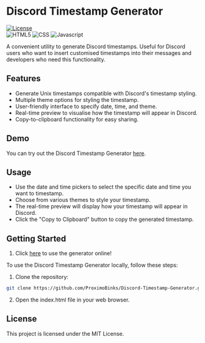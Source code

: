 # Discord Timestamp Generator

[![License](https://img.shields.io/badge/license-MIT-blue.svg)](https://github.com/ProximoBinks/Discord-Timestamp-Generator/blob/main/LICENSE)<br />
![HTML5](https://img.shields.io/badge/HTML5-E34F26?style=for-the-badge&logo=html5&logoColor=white)
![CSS](https://img.shields.io/badge/CSS3-1572B6?style=for-the-badge&logo=css3&logoColor=white)
![Javascript](https://img.shields.io/badge/JavaScript-323330?style=for-the-badge&logo=javascript&logoColor=F7DF1E)

A convenient utility to generate Discord timestamps. Useful for Discord users who want to insert customised timestamps into their messages and developers who need this functionality.

## Features

- Generate Unix timestamps compatible with Discord's timestamp styling.
- Multiple theme options for styling the timestamp.
- User-friendly interface to specify date, time, and theme.
- Real-time preview to visualise how the timestamp will appear in Discord.
- Copy-to-clipboard functionality for easy sharing.

## Demo

You can try out the Discord Timestamp Generator [here](https://proximobinks.github.io/Discord-Timestamp-Generator/).

## Usage

- Use the date and time pickers to select the specific date and time you want to timestamp.
- Choose from various themes to style your timestamp.
- The real-time preview will display how your timestamp will appear in Discord.
- Click the "Copy to Clipboard" button to copy the generated timestamp.

## Getting Started

1. Click [here](https://proximobinks.github.io/Discord-Timestamp-Generator/) to use the generator online!

To use the Discord Timestamp Generator locally, follow these steps:

1. Clone the repository:

```bash
git clone https://github.com/ProximoBinks/Discord-Timestamp-Generator.git
```

2. Open the index.html file in your web browser.

## License

This project is licensed under the MIT License.
